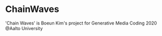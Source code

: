 # ChainWaves
'Chain Waves' is Boeun Kim's project for Generative Media Coding 2020 @Aalto University
